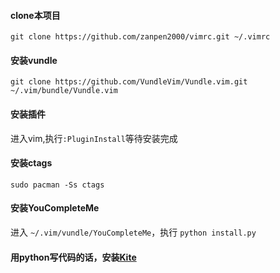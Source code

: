 #### clone本项目

```
git clone https://github.com/zanpen2000/vimrc.git ~/.vimrc
```

#### 安装vundle
```
git clone https://github.com/VundleVim/Vundle.vim.git ~/.vim/bundle/Vundle.vim
```

#### 安装插件

进入vim,执行`:PluginInstall`等待安装完成

#### 安装ctags

```
sudo pacman -Ss ctags

```

#### 安装YouCompleteMe

进入 `~/.vim/vundle/YouCompleteMe`，执行 `python install.py`

#### 用python写代码的话，安装[Kite](www.kite.com)
